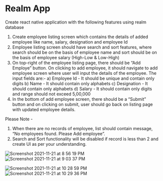 # Realm App

Create react native application with the following features using realm database

1. Create employee listing screen which contains the details of added employee like name, salary, designation and employee Id
2. Employee listing screen should have search and sort features, where search should be on the basis of employee name and sort should be on the basis of employee salary (High-Low & Low-High)
3. On top-right of the employee listing page, there should be “Add Employe” button. On clicking to add employee, it should navigate to add employee screen where user will input the details of the employee. The input fields are:-
a) Employee Id - It should be unique and contain only digits
b) Name - It should contain only alphabets
c) Designation - It should contain only alphabets
d) Salary - It should contain only digits and range should not exceed 5,00,000
4. In the bottom of add employee screen, there should be a “Submit” button and on clicking on submit, user should go back on listing page with updated employee details.
 
Please Note -
 1. When there are no records of employee, list should contain  message, “No employees found. Please Add employee”.
2. Search and Sort functionality will be disabled if record is less than 2 and create UI as per your understanding. 

![Screenshot 2021-11-21 at 8 56 19 PM](https://user-images.githubusercontent.com/65220903/142771101-e4f505dc-e3c1-429e-b963-ea79e0ad9604.png)
![Screenshot 2021-11-21 at 9 03 37 PM](https://user-images.githubusercontent.com/65220903/142771104-b3ea2217-f9b1-479c-8aaf-dc1993d792c5.png)

![Screenshot 2021-11-21 at 10 28 59 PM](https://user-images.githubusercontent.com/65220903/142771687-34ceb0cc-0754-46d0-bcde-144442d32605.png)
![Screenshot 2021-11-21 at 10 29 36 PM](https://user-images.githubusercontent.com/65220903/142771688-333b71b3-f2b5-4ec6-998f-544e7b769d22.png)
